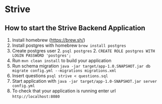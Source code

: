 # Strive

How to start the Strive Backend Application
---
1. Install homebrew (https://brew.sh/)
1. Install postgres with homebrew `brew install postgres`
1. Create postgres user 
	2. `psql postgres`
	2. `CREATE ROLE postgres WITH LOGIN PASSWORD 'postgres';`
1. Run `mvn clean install` to build your application
1. Run schema migration `java -jar target/app-1.0.SNAPSHOT.jar db migrate config.yml --migrations migrations.xml`
1. Insert questions `psql strive < questions.sql`
1. Start application with `java -jar target/app-1.0-SNAPSHOT.jar server config.yml`
1. To check that your application is running enter url `http://localhost:8080`
